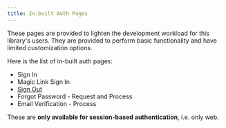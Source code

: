 ```yaml
---
title: In-built Auth Pages
---
```


These pages are provided to lighten the development workload for this library's users. They are provided to perform
basic
functionality and have limited customization options.

Here is the list of in-built auth pages:

- Sign In
- Magic Link Sign In
- [Sign Out](premade_web_auth/signout)
- Forgot Password - Request and Process
- Email Verification - Process

These are **only available for session-based authentication**, i.e. only web.
